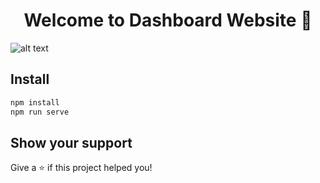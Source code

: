 <h1 align="center">Welcome to Dashboard Website 👋</h1>

![alt text](https://github.com/[mariovida]/[dashboard-website]/src/assets/screen_home.jpg?raw=true)

## Install

```sh
npm install
npm run serve
```

## Show your support

Give a ⭐️ if this project helped you!
